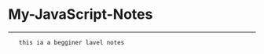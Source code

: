 # My-JavaScript-Notes

---------------------------------------------------


       this ia a begginer lavel notes

